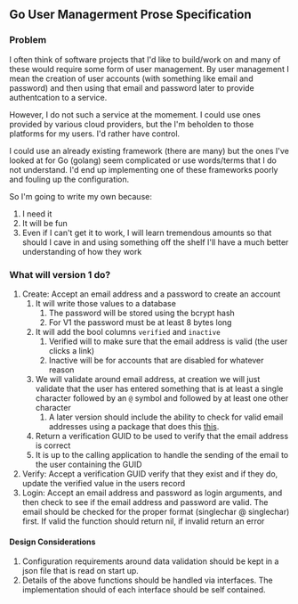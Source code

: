 ## Go User Managerment Prose Specification

### Problem

I often think of software projects that I'd like to build/work on and many of these would require some form of user management.  By user management I mean the creation of user accounts (with something like email and password) and then using that email and password later to provide authentcation to a service.

However, I do not such a service at the momement.  I could use ones provided by various cloud providers, but the I'm beholden to those platforms for my users.  I'd rather have control.

I could use an already existing framework (there are many) but the ones I've looked at for Go (golang) seem complicated or use words/terms that I do not understand.  I'd end up implementing one of these frameworks poorly and fouling up the configuration.

So I'm going to write my own because:

1. I need it
1. It will be fun
1. Even if I can't get it to work, I will learn tremendous amounts so that should I cave in and using something off the shelf I'll have a much better understanding of how they work

### What will version 1 do?

1. Create: Accept an email address and a password to create an account
    1. It will write those values to a database 
        1.  The password will be stored using the bcrypt hash
        1. For V1 the password must be at least 8 bytes long
    1. It will add the bool columns `verified`  and `inactive`
        1. Verified will to make sure that the email address is valid (the user clicks a link)
        1. Inactive will be for accounts that are disabled for whatever reason
    1. We will validate around email address, at creation we will just validate that the user has entered something that is at least a single character followed by an `@` symbol and followed by at least one other character
        1.  A later version should include the ability to check for valid email addresses using a package that does this [this](https://www.interserver.net/tips/kb/check-email-address-really-exists-without-sending-email/).
    1. Return a verification GUID to be used to verify that the email address is correct
    1. It is up to the calling application to handle the sending of the email to the user containing the GUID
1. Verify: Accept a verification GUID verify that they exist and if they do, update the verified value in the users record
1. Login: Accept an email address and password as login arguments, and then  check to see if the email address and password are valid. The email should be checked for the proper format (singlechar @ singlechar) first.  If valid the function should return nil, if invalid return an error

#### Design Considerations

1. Configuration requirements around data validation should be kept in a json file that is read on start up.
1. Details of the above functions should be handled via interfaces.  The implementation should of each interface should be self contained.